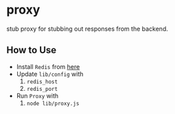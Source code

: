 # proxy

stub proxy for stubbing out responses from the backend.

## How to Use
* Install `Redis` from [here](https://github.com/antirez/redis)
* Update `lib/config` with
  1. `redis_host`
  2. `redis_port`
* Run `Proxy` with
  1. `node lib/proxy.js`

